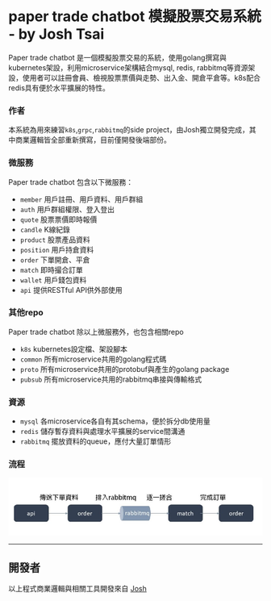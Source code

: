 # paper trade chatbot 模擬股票交易系統 - by Josh Tsai

Paper trade chatbot 是一個模擬股票交易的系統，使用golang撰寫與kubernetes架設，利用microservice架構結合mysql, redis, rabbitmq等資源架設，使用者可以註冊會員、檢視股票票價與走勢、出入金、開倉平倉等。k8s配合redis具有便於水平擴展的特性。

### 作者
本系統為用來練習`k8s`,`grpc`,`rabbitmq`的side project，由Josh獨立開發完成，其中商業邏輯皆全部重新撰寫，目前僅開發後端部份。

### 微服務

Paper trade chatbot 包含以下微服務：

* `member` 用戶註冊、用戶資料、用戶群組
* `auth` 用戶群組權限、登入登出
* `quote` 股票票價即時報價
* `candle` K線紀錄
* `product` 股票產品資料
* `position` 用戶持倉資料
* `order` 下單開倉、平倉
* `match` 即時撮合訂單
* `wallet` 用戶錢包資料
* `api` 提供RESTful API供外部使用

### 其他repo

Paper trade chatbot 除以上微服務外，也包含相關repo

* `k8s` kubernetes設定檔、架設腳本
* `common` 所有microservice共用的golang程式碼
* `proto` 所有microservice共用的protobuf與產生的golang package
* `pubsub` 所有microservice共用的rabbitmq串接與傳輸格式

### 資源

* `mysql` 各microservice各自有其schema，便於拆分db使用量
* `redis` 儲存暫存資料與處理水平擴展的service間溝通
* `rabbitmq` 擺放資料的queue，應付大量訂單情形

### 流程

![image](https://github.com/paper-trade-chatbot/.github/blob/main/profile/order%20process.jpg?raw=true)

---

## 開發者
以上程式商業邏輯與相關工具開發來自 [Josh](https://github.com/lisyaoran51)
